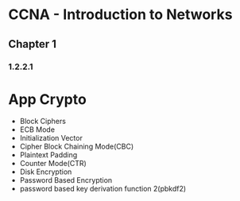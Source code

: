 #  CCNA - Introduction to Networks
## Chapter 1
### 1.2.2.1

# App Crypto
 - Block Ciphers
 - ECB Mode
 - Initialization Vector
 - Cipher Block Chaining Mode(CBC)
 - Plaintext Padding
 - Counter Mode(CTR)
 - Disk Encryption
 - Password Based Encryption
 - password based key derivation function 2(pbkdf2)